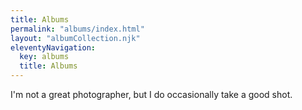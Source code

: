 ```yaml
---
title: Albums
permalink: "albums/index.html"
layout: "albumCollection.njk"
eleventyNavigation:
  key: albums
  title: Albums
---
```


I'm not a great photographer, but I do occasionally take a good shot.
